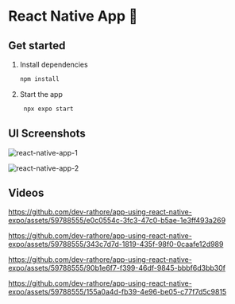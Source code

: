 # React Native App 👋

## Get started

1. Install dependencies

   ```bash
   npm install
   ```

2. Start the app

   ```bash
    npx expo start
   ```

## UI Screenshots

![react-native-app-1](https://github.com/dev-rathore/app-using-react-native-expo/assets/59788555/4d791e7a-69c3-4a37-b33f-14c9a55e7824)

![react-native-app-2](https://github.com/dev-rathore/app-using-react-native-expo/assets/59788555/cce81193-e19e-4476-890b-dd20c11bea47)

## Videos

https://github.com/dev-rathore/app-using-react-native-expo/assets/59788555/e0c0554c-3fc3-47c0-b5ae-1e3ff493a269

https://github.com/dev-rathore/app-using-react-native-expo/assets/59788555/343c7d7d-1819-435f-98f0-0caafe12d989

https://github.com/dev-rathore/app-using-react-native-expo/assets/59788555/90b1e6f7-f399-46df-9845-bbbf6d3bb30f

https://github.com/dev-rathore/app-using-react-native-expo/assets/59788555/155a0a4d-fb39-4e96-be05-c77f7d5c9815
